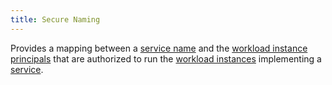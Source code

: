 ```yaml
---
title: Secure Naming
---
```

Provides a mapping between a [service name](/docs/reference/glossary/#service-name) and the [workload instance principals](/docs/reference/glossary/#workload-instance-principal) that are authorized to
run the [workload instances](/docs/reference/glossary/#workload-instance) implementing a [service](/docs/reference/glossary/#service).
